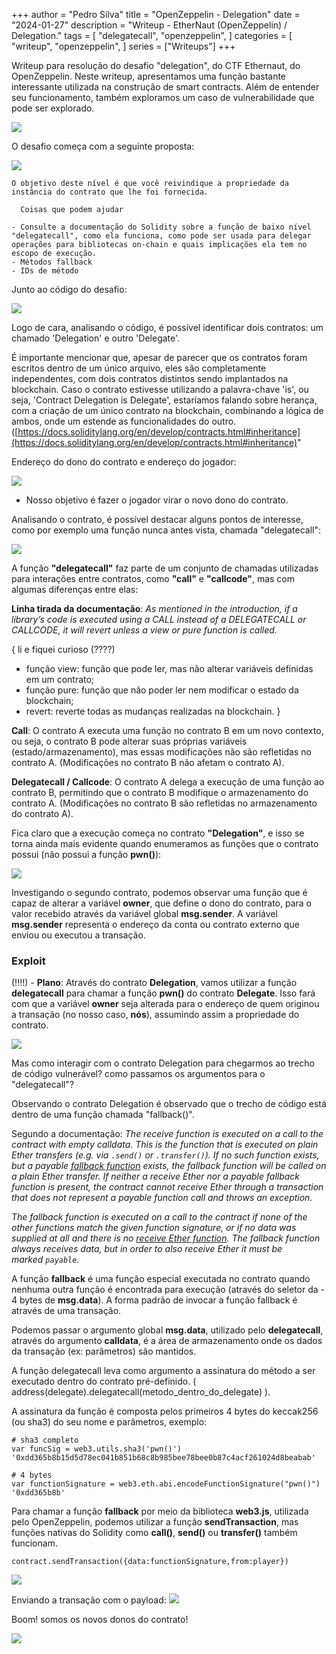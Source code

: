 +++
author = "Pedro Silva"
title = "OpenZeppelin - Delegation"
date = "2024-01-27"
description = "Writeup - EtherNaut (OpenZeppelin) / Delegation."
tags = [
    "delegatecall",
    "openzeppelin",
]
categories = [
    "writeup",
    "openzeppelin",
]
series = ["Writeups"]
+++

Writeup para resolução do desafio "delegation", do CTF Ethernaut, do OpenZeppelin.
Neste writeup, apresentamos uma função bastante interessante utilizada na construção de smart contracts. Além de entender seu funcionamento, também exploramos um caso de vulnerabilidade que pode ser explorado.

![](../attachment/c443f8b24547f0eac7c7ea65b2bb79ae.png)

O desafio começa com a seguinte proposta:

![](../attachment/d73f9657c81f499aaaa980e61b820dc6.png)

```
O objetivo deste nível é que você reivindique a propriedade da instância do contrato que lhe foi fornecida.

  Coisas que podem ajudar

- Consulte a documentação do Solidity sobre a função de baixo nível "delegatecall", como ela funciona, como pode ser usada para delegar operações para bibliotecas on-chain e quais implicações ela tem no escopo de execução.
- Métodos fallback
- IDs de método
```

Junto ao código do desafio:

![](../attachment/fc51c17a343f36157b73b4bfdcbad055.png)

Logo de cara, analisando o código, é possível identificar dois contratos: um chamado 'Delegation' e outro 'Delegate'.

É importante mencionar que, apesar de parecer que os contratos foram escritos dentro de um único arquivo, eles são completamente independentes, com dois contratos distintos sendo implantados na blockchain. Caso o contrato estivesse utilizando a palavra-chave 'is', ou seja, 'Contract Delegation is Delegate', estaríamos falando sobre herança, com a criação de um único contrato na blockchain, combinando a lógica de ambos, onde um estende as funcionalidades do outro. ([https://docs.soliditylang.org/en/develop/contracts.html#inheritance](https://docs.soliditylang.org/en/develop/contracts.html#inheritance)"

Endereço do dono do contrato e endereço do jogador:

![](../attachment/6e0efefec4bc89751f87c4a220e0b6ea.png)
- Nosso objetivo é fazer o jogador virar o novo dono do contrato.


Analisando o contrato, é possível destacar alguns pontos de interesse, como por exemplo uma função nunca antes vista, chamada "delegatecall":

![](../attachment/04b195151116d471013d897b4420c774.png)

A função **"delegatecall"** faz parte de um conjunto de chamadas utilizadas para interações entre contratos, como **"call"** e **"callcode"**, mas com algumas diferenças entre elas:

**Linha tirada da documentação**: _As mentioned in the introduction, if a library’s code is executed using a CALL instead of a DELEGATECALL or CALLCODE, it will revert unless a view or pure function is called._

{  li e fiquei curioso (????)
- função view: função que pode ler, mas não alterar variáveis definidas em um contrato;
- função pure: função que não poder ler nem modificar o estado da blockchain;
- revert: reverte todas as mudanças realizadas na blockchain.
}

**Call**: O contrato A executa uma função no contrato B em um novo contexto, ou seja, o contrato B pode alterar suas próprias variáveis (estado/armazenamento), mas essas modificações não são refletidas no contrato A. (Modificações no contrato B não afetam o contrato A).

**Delegatecall / Callcode**: O contrato A delega a execução de uma função ao contrato B, permitindo que o contrato B modifique o armazenamento do contrato A. (Modificações no contrato B são refletidas no armazenamento do contrato A).

Fica claro que a execução começa no contrato **"Delegation"**, e isso se torna ainda mais evidente quando enumeramos as funções que o contrato possui (não possui a função **pwn()**):

![](../attachment/7d14f5e796e3d95850b8aa29b1917bbc.png)

Investigando o segundo contrato, podemos observar uma função que é capaz de alterar a variável **owner**, que define o dono do contrato, para o valor recebido através da variável global **msg.sender**. A variável **msg.sender** representa o endereço da conta ou contrato externo que enviou ou executou a transação.


### Exploit

(!!!!) - **Plano**: Através do contrato **Delegation**, vamos utilizar a função **delegatecall** para chamar a função **pwn()** do contrato **Delegate**. Isso fará com que a variável **owner** seja alterada para o endereço de quem originou a transação (no nosso caso, **nós**), assumindo assim a propriedade do contrato.


![](../attachment/485f1acf182ea499aeed5b4cfe59d76c.png)

Mas como interagir com o contrato Delegation para chegarmos ao trecho de código vulnerável? como passamos os argumentos para o "delegatecall"?

Observando o contrato Delegation é observado que o trecho de código está dentro de uma função chamada "fallback()".

Segundo a documentação: *The receive function is executed on a call to the contract with empty calldata. This is the function that is executed on plain Ether transfers (e.g. via `.send()` or `.transfer()`). If no such function exists, but a payable [fallback function](https://docs.soliditylang.org/en/latest/contracts.html#fallback-function) exists, the fallback function will be called on a plain Ether transfer. If neither a receive Ether nor a payable fallback function is present, the contract cannot receive Ether through a transaction that does not represent a payable function call and throws an exception.*

*The fallback function is executed on a call to the contract if none of the other functions match the given function signature, or if no data was supplied at all and there is no [receive Ether function](https://docs.soliditylang.org/en/latest/contracts.html#receive-ether-function). The fallback function always receives data, but in order to also receive Ether it must be marked `payable`.*

A função **fallback** é uma função especial executada no contrato quando nenhuma outra função é encontrada para execução (através do seletor da - 4 bytes de **msg.data**). A forma padrão de invocar a função fallback é através de uma transação.

Podemos passar o argumento global **msg.data**, utilizado pelo **delegatecall**, através do argumento **calldata**, é a área de armazenamento onde os dados da transação (ex: parâmetros) são mantidos.

A função delegatecall leva como argumento a assinatura do método a ser executado dentro do contrato pré-definido. ( address(delegate).delegatecall(metodo_dentro_do_delegate) ).

A assinatura da função é composta pelos primeiros 4 bytes do keccak256 (ou sha3) do seu nome e parâmetros, exemplo:


```
# sha3 completo
var funcSig = web3.utils.sha3('pwn()')
'0xdd365b8b15d5d78ec041b851b68c8b985bee78bee0b87c4acf261024d8beabab'

# 4 bytes
var functionSignature = web3.eth.abi.encodeFunctionSignature("pwn()")
'0xdd365b8b'
```

Para chamar a função **fallback** por meio da biblioteca **web3.js**, utilizada pelo OpenZeppelin, podemos utilizar a função **sendTransaction**, mas funções nativas do Solidity como **call()**, **send()** ou **transfer()** também funcionam.

```
contract.sendTransaction({data:functionSignature,from:player})
```


![](../attachment/d42cbbc3066bc58332acbd18a7e36085.png)

Enviando a transação com o payload:
![](../attachment/cc53f9148290272c34c1a71dc1fca898.png)

Boom! somos os novos donos do contrato!

![](../attachment/37dc865d1e62a4a659507c7e5c00c6e7.png)


